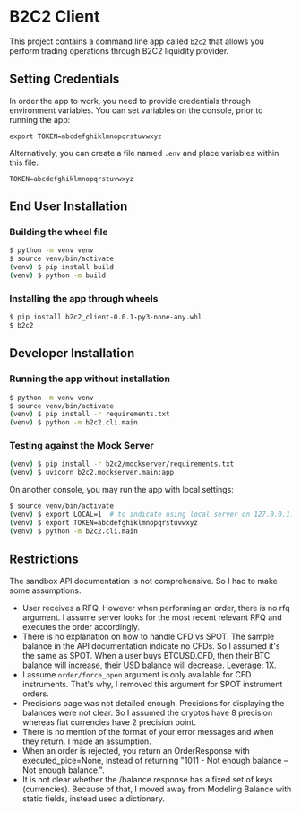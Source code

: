# B2C2 Client

This project contains a command line app called `b2c2` that allows you perform trading
operations through B2C2 liquidity provider.

## Setting Credentials

In order the app to work, you need to provide credentials through environment variables.
You can set variables on the console, prior to running the app:
```
export TOKEN=abcdefghiklmnopqrstuvwxyz
```

Alternatively, you can create a file named `.env` and place variables within this file:
```
TOKEN=abcdefghiklmnopqrstuvwxyz
```

## End User Installation
### Building the wheel file

```bash
$ python -m venv venv
$ source venv/bin/activate
(venv) $ pip install build
(venv) $ python -m build
```

### Installing the app through wheels

```bash
$ pip install b2c2_client-0.0.1-py3-none-any.whl
$ b2c2
```

## Developer Installation

### Running the app without installation

```bash
$ python -m venv venv
$ source venv/bin/activate
(venv) $ pip install -r requirements.txt
(venv) $ python -m b2c2.cli.main
```

### Testing against the Mock Server

```bash
(venv) $ pip install -r b2c2/mockserver/requirements.txt
(venv) $ uvicorn b2c2.mockserver.main:app
```

On another console, you may run the app with local settings:

```bash
$ source venv/bin/activate
(venv) $ export LOCAL=1  # to indicate using local server on 127.0.0.1:8000
(venv) $ export TOKEN=abcdefghiklmnopqrstuvwxyz
(venv) $ python -m b2c2.cli.main
```


## Restrictions

The sandbox API documentation is not comprehensive. So I had to make some assumptions.

* User receives a RFQ. However when performing an order, there is no rfq argument. I assume server looks for the most recent relevant RFQ and executes the order accordingly.
* There is no explanation on how to handle CFD vs SPOT. The sample balance in the API documentation indicate no CFDs. So I assumed it's the same as SPOT. When a user buys BTCUSD.CFD, then their BTC balance will increase, their USD balance will decrease. Leverage: 1X.
* I assume `order/force_open` argument is only available for CFD instruments. That's why, I removed this argument for SPOT instrument orders.
* Precisions page was not detailed enough. Precisions for displaying the balances were not clear. So I assumed the cryptos have 8 precision whereas fiat currencies have 2 precision point.
* There is no mention of the format of your error messages and when they return. I made an assumption.
* When an order is rejected, you return an OrderResponse with executed_pice=None, instead of returning "1011 - Not enough balance – Not enough balance.".
* It is not clear whether the /balance response has a fixed set of keys (currencies). Because of that, I moved away from Modeling Balance with static fields, instead used a dictionary.
